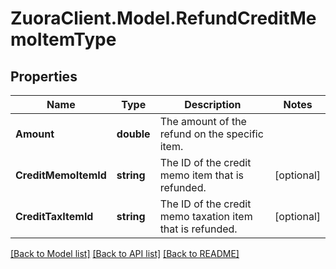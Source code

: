 # ZuoraClient.Model.RefundCreditMemoItemType

## Properties

Name | Type | Description | Notes
------------ | ------------- | ------------- | -------------
**Amount** | **double** | The amount of the refund on the specific item.  | 
**CreditMemoItemId** | **string** | The ID of the credit memo item that is refunded.  | [optional] 
**CreditTaxItemId** | **string** | The ID of the credit memo taxation item that is refunded.  | [optional] 

[[Back to Model list]](../README.md#documentation-for-models) [[Back to API list]](../README.md#documentation-for-api-endpoints) [[Back to README]](../README.md)

